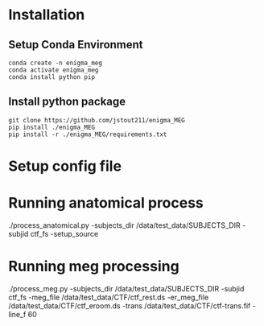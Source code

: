
# Installation
## Setup Conda Environment
```#Setup Conda environment
conda create -n enigma_meg
conda activate enigma_meg
conda install python pip
```
## Install python package
```#Install enigma meg and dependencies
git clone https://github.com/jstout211/enigma_MEG
pip install ./enigma_MEG
pip install -r ./enigma_MEG/requirements.txt
```

# Setup config file


# Running anatomical process
./process_anatomical.py -subjects_dir /data/test_data/SUBJECTS_DIR -subjid ctf_fs -setup_source

# Running meg processing
./process_meg.py -subjects_dir /data/test_data/SUBJECTS_DIR -subjid ctf_fs -meg_file /data/test_data/CTF/ctf_rest.ds -er_meg_file /data/test_data/CTF/ctf_eroom.ds -trans /data/test_data/CTF/ctf-trans.fif -line_f 60
